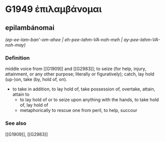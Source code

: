 # G1949 ἐπιλαμβάνομαι

## epilambánomai

_(ep-ee-lam-ban'-om-ahee | eh-pee-lahm-VA-noh-meh | ay-pee-lahm-VA-noh-may)_

### Definition

middle voice from [[G1909]] and [[G2983]]; to seize (for help, injury, attainment, or any other purpose; literally or figuratively); catch, lay hold (up-)on, take (by, hold of, on).

- to take in addition, to lay hold of, take possession of, overtake, attain, attain to
  - to lay hold of or to seize upon anything with the hands, to take hold of, lay hold of
  - metaphorically to rescue one from peril, to help, succour

### See also

[[G1909]], [[G2983]]

